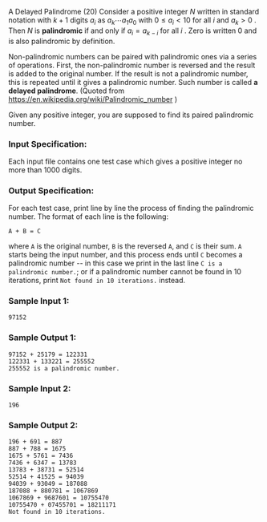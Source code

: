 A Delayed Palindrome (20)
Consider a positive integer $N$ written in standard notation with $k+1$ digits
$a_i$ as $a_k \cdots a_1 a_0$ with $0 \le a_i < 10$ for all $i$ and $a_k > 0$
. Then $N$ is **palindromic** if and only if $a_i = a_{k-i}$ for all $i$ .
Zero is written 0 and is also palindromic by definition.

Non-palindromic numbers can be paired with palindromic ones via a series of
operations. First, the non-palindromic number is reversed and the result is
added to the original number. If the result is not a palindromic number, this
is repeated until it gives a palindromic number. Such number is called **a
delayed palindrome**. (Quoted from
<https://en.wikipedia.org/wiki/Palindromic_number> )

Given any positive integer, you are supposed to find its paired palindromic
number.

### Input Specification:

Each input file contains one test case which gives a positive integer no more
than 1000 digits.

### Output Specification:

For each test case, print line by line the process of finding the palindromic
number. The format of each line is the following:

    
    
    A + B = C
    

where `A` is the original number, `B` is the reversed `A`, and `C` is their
sum. `A` starts being the input number, and this process ends until `C`
becomes a palindromic number -- in this case we print in the last line `C is a
palindromic number.`; or if a palindromic number cannot be found in 10
iterations, print `Not found in 10 iterations.` instead.

### Sample Input 1:

    
    
    97152
    

### Sample Output 1:

    
    
    97152 + 25179 = 122331
    122331 + 133221 = 255552
    255552 is a palindromic number.
    

### Sample Input 2:

    
    
    196
    

### Sample Output 2:

    
    
    196 + 691 = 887
    887 + 788 = 1675
    1675 + 5761 = 7436
    7436 + 6347 = 13783
    13783 + 38731 = 52514
    52514 + 41525 = 94039
    94039 + 93049 = 187088
    187088 + 880781 = 1067869
    1067869 + 9687601 = 10755470
    10755470 + 07455701 = 18211171
    Not found in 10 iterations.
    


